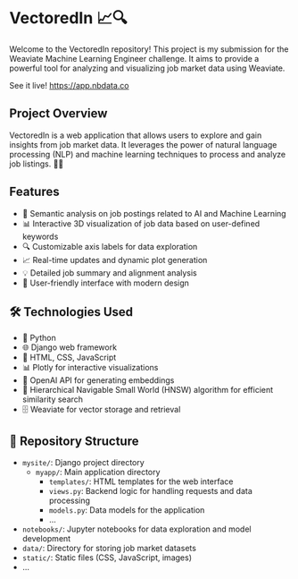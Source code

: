 # VectoredIn 📈🔍

Welcome to the VectoredIn repository! This project is my submission for the Weaviate Machine Learning Engineer challenge. It aims to provide a powerful tool for analyzing and visualizing job market data using Weaviate.

See it live! https://app.nbdata.co

##  Project Overview

VectoredIn is a web application that allows users to explore and gain insights from job market data. It leverages the power of natural language processing (NLP) and machine learning techniques to process and analyze job listings. 🧠💼

##  Features

- 📝 Semantic analysis on job postings related to AI and Machine Learning
- 📊 Interactive 3D visualization of job data based on user-defined keywords
- 🔍 Customizable axis labels for data exploration
- 📈 Real-time updates and dynamic plot generation
- 💡 Detailed job summary and alignment analysis
- 🎨 User-friendly interface with modern design

## 🛠️ Technologies Used

- 🐍 Python
- 🌐 Django web framework
- 📜 HTML, CSS, JavaScript
- 📊 Plotly for interactive visualizations
- 🧠 OpenAI API for generating embeddings
- 🤖 Hierarchical Navigable Small World (HNSW) algorithm for efficient similarity search
- 🗄️ Weaviate for vector storage and retrieval

## 📂 Repository Structure

- `mysite/`: Django project directory
  - `myapp/`: Main application directory
    - `templates/`: HTML templates for the web interface
    - `views.py`: Backend logic for handling requests and data processing
    - `models.py`: Data models for the application
    - ...
- `notebooks/`: Jupyter notebooks for data exploration and model development
- `data/`: Directory for storing job market datasets
- `static/`: Static files (CSS, JavaScript, images)
- ...
